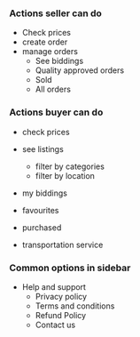 ### Actions seller can do

-   Check prices
-   create order
-   manage orders
    -   See biddings
    -   Quality approved orders
    -   Sold
    -   All orders

### Actions buyer can do

-   check prices
-   see listings
    -   filter by categories
    -   filter by location
-   my biddings
-   favourites
-   purchased

-   transportation service

### Common options in sidebar

-   Help and support
    -   Privacy policy
    -   Terms and conditions
    -   Refund Policy
    -   Contact us
